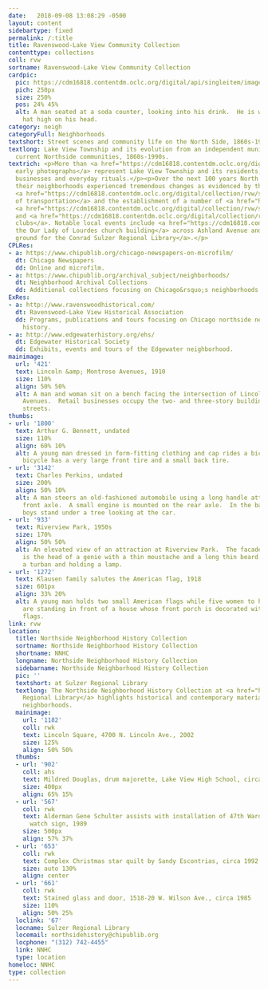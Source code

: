 ```yaml
---
date:   2018-09-08 13:08:29 -0500
layout: content
sidebartype: fixed
permalink: /:title
title: Ravenswood-Lake View Community Collection
contenttype: collections
coll: rvw
sortname: Ravenswood-Lake View Community Collection
cardpic:
  pic: https://cdm16818.contentdm.oclc.org/digital/api/singleitem/image/rvw/1086/default.jpg
  pich: 250px
  size: 250%
  pos: 24% 45%
  alt: A man seated at a soda counter, looking into his drink.  He is wearing a bowler
    hat high on his head.
category: neigh
categoryFull: Neighborhoods
textshort: Street scenes and community life on the North Side, 1860s-1990s.
textlong: Lake View Township and its evolution from an independent municipality into
  current Northside communities, 1860s-1990s.
textrich: <p>More than <a href="https://cdm16818.contentdm.oclc.org/digital/collection/rvw/search/searchterm/00000000-1889/field/date/mode/exact/conn/and/order/title/ad/asc">100
  early photographs</a> represent Lake View Township and its residents, schools, homes,
  businesses and everyday rituals.</p><p>Over the next 100 years North Siders and
  their neighborhoods experienced tremendous changes as evidenced by their <a href="https://cdm16818.contentdm.oclc.org/digital/collection/rvw/search/searchterm/clothing%20%26%20dress/field/subjea/mode/exact/conn/and/order/title/ad/asc">fashion</a>,
  <a href="https://cdm16818.contentdm.oclc.org/digital/collection/rvw/search/searchterm/railroad!automobiles/field/subjea!subjea/mode/all!all/conn/or!and/order/nosort/ad/asc">modes
  of transportation</a> and the establishment of a number of <a href="https://cdm16818.contentdm.oclc.org/digital/collection/rvw/search/searchterm/schools%20--%20illinois%20--%20chicago/field/subjea/mode/exact/conn/and/order/title/ad/asc">schools</a>,
  <a href="https://cdm16818.contentdm.oclc.org/digital/collection/rvw/search/searchterm/churches/field/subjea/mode/all/conn/and/order/title/ad/asc">churches</a>
  and <a href="https://cdm16818.contentdm.oclc.org/digital/collection/rvw/search/searchterm/clubs/field/subjea/mode/all/conn/and/order/title/ad/asc">social
  clubs</a>. Notable local events include <a href="https://cdm16818.contentdm.oclc.org/digital/collection/rvw/search/searchterm/Our%20Lady%20of%20Lourdes%20Church%20(Chicago%2C%20Ill.)!construction/field/subjec!subjea/mode/exact!all/conn/and!and/order/nosort/ad/asc">moving
  the Our Lady of Lourdes church building</a> across Ashland Avenue and <a href="https://cdm16818.contentdm.oclc.org/digital/collection/rvw/search/searchterm/ground%20breaking%20ceremonies/field/subjea/mode/exact/conn/and/order/nosort/ad/asc">breaking
  ground for the Conrad Sulzer Regional Library</a>.</p>
CPLRes:
- a: https://www.chipublib.org/chicago-newspapers-on-microfilm/
  dt: Chicago Newspapers
  dd: Online and microfilm.
- a: https://www.chipublib.org/archival_subject/neighborhoods/
  dt: Neighborhood Archival Collections
  dd: Additional collections focusing on Chicago&rsquo;s neighborhoods.
ExRes:
- a: http://www.ravenswoodhistorical.com/
  dt: Ravenswood-Lake View Historical Association
  dd: Programs, publications and tours focusing on Chicago northside neighborhood
    history.
- a: http://www.edgewaterhistory.org/ehs/
  dt: Edgewater Historical Society
  dd: Exhibits, events and tours of the Edgewater neighborhood.
mainimage:
  url: '421'
  text: Lincoln &amp; Montrose Avenues, 1910
  size: 110%
  align: 50% 50%
  alt: A man and woman sit on a bench facing the intersection of Lincoln and Montrose
    Avenues.  Retail businesses occupy the two- and three-story buildings on those
    streets.
thumbs:
- url: '1800'
  text: Arthur G. Bennett, undated
  size: 110%
  align: 60% 10%
  alt: A young man dressed in form-fitting clothing and cap rides a bicycle.  The
    bicycle has a very large front tire and a small back tire.
- url: '3142'
  text: Charles Perkins, undated
  size: 200%
  align: 50% 10%
  alt: A man steers an old-fashioned automobile using a long handle attached to the
    front axle.  A small engine is mounted on the rear axle.  In the background three
    boys stand under a tree looking at the car.
- url: '933'
  text: Riverview Park, 1950s
  size: 170%
  align: 50% 50%
  alt: An elevated view of an attraction at Riverview Park.  The facade of the building
    is the head of a genie with a thin moustache and a long thin beard.  He is wearing
    a turban and holding a lamp.
- url: '1272'
  text: Klausen family salutes the American flag, 1918
  size: 601px
  align: 33% 20%
  alt: A young man holds two small American flags while five women to his left salute.  They
    are standing in front of a house whose front porch is decorated with American
    flags.
link: rvw
location:
  title: Northside Neighborhood History Collection
  sortname: Northside Neighborhood History Collection
  shortname: NNHC
  longname: Northside Neighborhood History Collection
  sidebarname: Northside Neighborhood History Collection
  pic: ''
  textshort: at Sulzer Regional Library
  textlong: The Northside Neighborhood History Collection at <a href="https://www.chipublib.org/locations/67">Sulzer
    Regional Library</a> highlights historical and contemporary materials about Northside
    neighborhoods.
  mainimage:
    url: '1182'
    coll: rwk
    text: Lincoln Square, 4700 N. Lincoln Ave., 2002
    size: 125%
    align: 50% 50%
  thumbs:
  - url: '902'
    coll: ahs
    text: Mildred Douglas, drum majorette, Lake View High School, circa 1942
    size: 400px
    align: 65% 15%
  - url: '567'
    coll: rwk
    text: Alderman Gene Schulter assists with installation of 47th Ward neighborhood
      watch sign, 1989
    size: 500px
    align: 57% 37%
  - url: '653'
    coll: rwk
    text: Complex Christmas star quilt by Sandy Escontrias, circa 1992
    size: auto 130%
    align: center
  - url: '661'
    coll: rwk
    text: Stained glass and door, 1518-20 W. Wilson Ave., circa 1985
    size: 110%
    align: 50% 25%
  loclink: '67'
  locname: Sulzer Regional Library
  locemail: northsidehistory@chipublib.org
  locphone: "(312) 742-4455"
  link: NNHC
  type: location
homeloc: NNHC
type: collection
---
```

